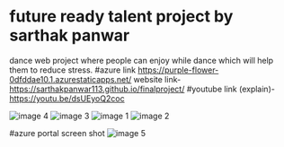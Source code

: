 # future ready talent project by sarthak panwar
dance web project where people can enjoy while dance which will help them to reduce stress.
#azure link https://purple-flower-0dfddae10.1.azurestaticapps.net/
website link- https://sarthakpanwar113.github.io/finalproject/
#youtube link (explain)- https://youtu.be/dsUEyoQ2coc

![image 4](https://user-images.githubusercontent.com/92731861/180656604-dd45100a-765f-44b1-86fa-f1fc92d4b988.jpg)
![image 3](https://user-images.githubusercontent.com/92731861/180656608-4cc32999-b9e3-4563-a9af-fb36f9928e38.jpg)
![image 1](https://user-images.githubusercontent.com/92731861/180656609-3d8bfd8f-1b1e-4850-ab35-f48f01219c82.jpg)
![image 2](https://user-images.githubusercontent.com/92731861/180656610-feecd950-4077-4413-9da7-c0fc9a0434c0.jpg)


#azure portal screen shot
![image 5](https://user-images.githubusercontent.com/92731861/180656792-e8068cc3-a37d-4337-b2a1-7e8a086e259d.jpg)


